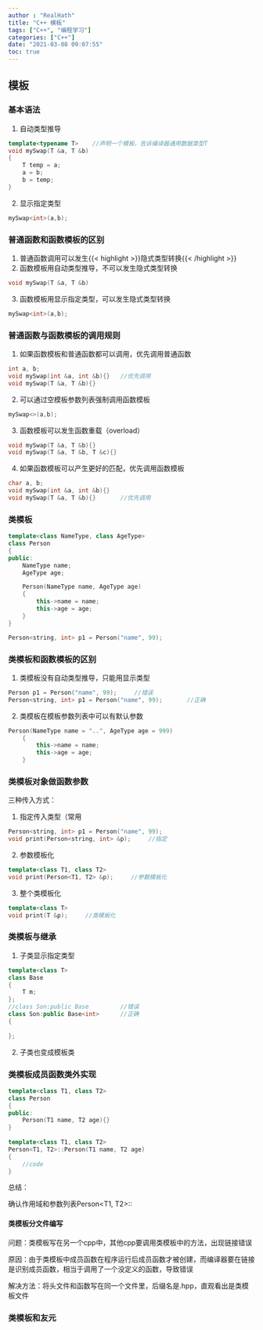 ```yaml
---
author : "RealHath"
title: "C++ 模板"
tags: ["C++", "编程学习"]
categories: ["C++"]
date: "2021-03-08 09:07:55"
toc: true
---
```


## 模板
### 基本语法
1. 自动类型推导
```cpp
template<typename T>    //声明一个模板，告诉编译器通用数据类型T
void mySwap(T &a, T &b)
{
    T temp = a;
    a = b;
    b = temp;
}
```

2. 显示指定类型
```cpp
mySwap<int>(a,b);
```

### 普通函数和函数模板的区别
1. 普通函数调用可以发生{{< highlight >}}隐式类型转换{{< /highlight >}}
2. 函数模板用自动类型推导，不可以发生隐式类型转换
```cpp
void mySwap(T &a, T &b)
```

3. 函数模板用显示指定类型，可以发生隐式类型转换
```cpp
mySwap<int>(a,b);
```

### 普通函数与函数模板的调用规则
1. 如果函数模板和普通函数都可以调用，优先调用普通函数
```cpp
int a, b;
void mySwap(int &a, int &b){}   //优先调用
void mySwap(T &a, T &b){}
```
2. 可以通过空模板参数列表强制调用函数模板
```cpp
mySwap<>(a,b);
```

3. 函数模板可以发生函数重载（overload）
```cpp
void mySwap(T &a, T &b){}
void mySwap(T &a, T &b, T &c){}
```

4. 如果函数模板可以产生更好的匹配，优先调用函数模板
```cpp
char a, b;
void mySwap(int &a, int &b){}   
void mySwap(T &a, T &b){}       //优先调用
```

### 类模板
```cpp
template<class NameType, class AgeType>
class Person
{
public:
    NameType name;
    AgeType age;

    Person(NameType name, AgeType age)
    {
        this->name = name;
        this->age = age;
    }
}

Person<string, int> p1 = Person("name", 99);
```

### 类模板和函数模板的区别
1. 类模板没有自动类型推导，只能用显示类型
```cpp
Person p1 = Person("name", 99);     //错误
Person<string, int> p1 = Person("name", 99);       //正确
```

2. 类模板在模板参数列表中可以有默认参数
```cpp
Person(NameType name = "..", AgeType age = 999)
    {
        this->name = name;
        this->age = age;
    }
```

###  类模板对象做函数参数
三种传入方式：
1. 指定传入类型（常用
```cpp
Person<string, int> p1 = Person("name", 99);
void print(Person<string, int> &p);     //指定
```

2. 参数模板化
```cpp
template<class T1, class T2>
void print(Person<T1, T2> &p);     //参数模板化
```

3. 整个类模板化
```cpp
template<class T>
void print(T &p);     //类模板化
```

### 类模板与继承
1. 子类显示指定类型
```cpp
template<class T>
class Base
{
    T m;
};
//class Son:public Base         //错误
class Son:public Base<int>      //正确
{
    
};
```

2. 子类也变成模板类

### 类模板成员函数类外实现

```cpp
template<class T1, class T2>
class Person
{
public:
    Person(T1 name, T2 age){}
}
  
template<class T1, class T2>
Person<T1, T2>::Person(T1 name, T2 age)
{
    //code
}
```

总结：

确认作用域和参数列表Person<T1, T2>::

#### 类模板分文件编写
问题：类模板写在另一个cpp中，其他cpp要调用类模板中的方法，出现链接错误

原因：由于类模板中成员函数在程序运行后成员函数才被创建，而编译器要在链接是识别成员函数，相当于调用了一个没定义的函数，导致错误

解决方法：将头文件和函数写在同一个文件里，后缀名是.hpp，直观看出是类模板文件

### 类模板和友元
